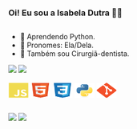 ### Oi! Eu sou a Isabela Dutra 👋✨
##

- 🌱 Aprendendo Python.
- 👩 Pronomes: Ela/Dela.
- 🦷 Também sou Cirurgiã-dentista.
  
<div>
  <img width = "48%" src = "https://github-readme-stats.vercel.app/api?username=isadtr&show_icons=true&theme=tokyonight">
  <img width = "48%" src = "https://github-readme-stats.vercel.app/api/top-langs/?username=isadtr&hide_progress=true&theme=tokyonight">
</div>

<div style="display: inline_block"><br>
  <img align="center" alt="Rafa-Js" height="30" width="40" src="https://raw.githubusercontent.com/devicons/devicon/master/icons/javascript/javascript-plain.svg">
   <img align="center" alt="Rafa-HTML" height="30" width="40" src="https://raw.githubusercontent.com/devicons/devicon/master/icons/html5/html5-original.svg">
  <img align="center" alt="Rafa-CSS" height="30" width="40" src="https://raw.githubusercontent.com/devicons/devicon/master/icons/css3/css3-original.svg">
  <img align="center" alt="Rafa-Python" height="30" width="40" src="https://raw.githubusercontent.com/devicons/devicon/master/icons/python/python-original.svg">
  <img align="center" alt="Rafa-Git" height="30" width="40" src="https://raw.githubusercontent.com/devicons/devicon/master/icons/git/git-plain.svg">
  
</div>
                   
##
<div> 
  <a href="https://instagram.com/_isadutrar" target="_blank"><img src="https://img.shields.io/badge/-Instagram-%23E4405F?style=for-the-badge&logo=instagram&logoColor=white" target="_blank"></a>
  <a href = "mailto:isabeladutrar@gmail.com"><img src="https://img.shields.io/badge/-Gmail-%23333?style=for-the-badge&logo=gmail&logoColor=white" target="_blank"></a>
</div>
<!--
**isadtr/isadtr** is a ✨ _special_ ✨ repository because its `README.md` (this file) appears on your GitHub profile.

Here are some ideas to get you started:


- 👯 I’m looking to collaborate on ...
- 🤔 I’m looking for help with ...
- 💬 Ask me about ...
- 📫 How to reach me: ...
- 


